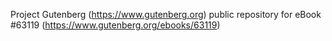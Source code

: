 Project Gutenberg (https://www.gutenberg.org) public repository for eBook #63119 (https://www.gutenberg.org/ebooks/63119)
